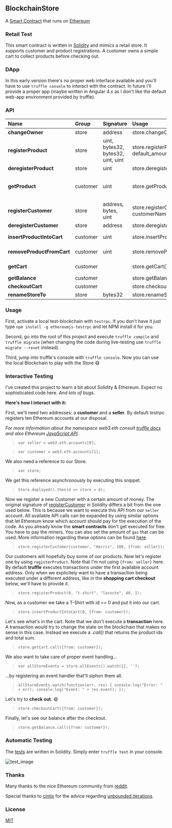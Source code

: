 ## BlockchainStore

A [Smart Contract](https://github.com/brakmic/BlockchainStore/blob/master/contracts/Store.sol) that runs on [Ethereum](https://www.ethereum.org/)

### Retail Test

This smart contract is written in [Solidity](https://solidity.readthedocs.io/en/develop/) and mimics a retail store. It supports customer and product registrations. A customer owns a simple cart to collect products before checking out.

### DApp

In this early version there's no proper web interface available and you'll have to use `truffle console` to interact with the contract. In future I'll provide a proper app (maybe written in Angular 4.x as I don't like the default web-app environment provided by truffle).

### API

| Name  | Group  | Signature  | Usage  | Returns |
|:-|:-|:-|:-|:---|
| **changeOwner**  | store  | address   | store.changeOwner(new_owner_address)  | **bool**  |
| **registerProduct**   | store  | uint, bytes32, bytes32, uint, uint   | store.registerProduct(id, name, description, price, default_amount)   | **bool** |
| **deregisterProduct**   | store   | uint   | store.deregisterProduct(productId)   | **bool**  |
| **getProduct**  | customer  | uint  | store.getProduct(productId)  | (**bytes32** *prod_name*, **bytes32** *prod_desc*, **uint** *prod_price*, **uint** *prod_default_amount*)  |
| **registerCustomer**  | store   | address, bytes, uint  | store.registerCustomer(customerAddress, customerName, customerBalance)  |  **bool**  |
| **deregisterCustomer**  | store   | address   | store.deregisterCustomer(customerAddress)  | **bool**   |
| **insertProductIntoCart**  | customer  | uint  | store.insertProductIntoCart(prodId)  | (**bool** *success*, **uint** *position_in_prod_mapping*)  |
| **removeProductFromCart**  | customer  | uint  | store.removeProductFromCart(prod_position_in_mapping)  | *fires an event on successful removal* |
| **getCart**  | customer  |   | store.getCart()  | (**uint[]** *productIds*, **uint** *completeSum*)  |
| **getBalance**  | customer  |   | store.getBalance()  | **uint** |
| **checkoutCart**  | customer  |   | store.checkoutCart()  | **bool**  |
| **renameStoreTo**  | store  | bytes32  | store.renameStoreTo(new_store_name)  | **bool**  |

### Usage

First, activate a local test-blockchain with `testrpc`. If you don't have it just type `npm install -g ethereumjs-testrpc` and let NPM install it for you.

Second, go into the root of this project and execute `truffle compile` and `truffle migrate` (when changing the code during live-testing use `truffle migrate --reset` instead).

Third, jump into truffle's console with `truffle console`. Now you can use the local Blockchain to play with the Store :smile:

### Interactive Testing

I've created this project to learn a bit about Solidity & Ethereum. Expect no sophisticated code here. *And lots of bugs.*

**Here's how I interact with it:**

First, we'll need two addresses: a **customer** and a **seller**. By default *testrpc* registers ten Ethereum accounts at our disposal.

*For more information about the namespace web3.eth consult [truffle docs](http://truffleframework.com/docs/) and also Ethereum [JavaScript API](https://github.com/ethereum/wiki/wiki/JavaScript-API).*

> `var seller = web3.eth.accounts[0];`

> `var customer = web3.eth.accounts[1];`

We also need a reference to our Store.

> `var store;`

We get this reference asynchronously by executing this snippet.

> `Store.deployed().then(d => store = d);`

Now we register a new Customer with a certain amount of money. The original signature of [registerCustomer](https://github.com/brakmic/BlockchainStore/blob/master/contracts/Store.sol#L168) in Solidity differs a bit from the one used below. This is because we want to execute this API from our `seller` account. All available API calls can be expanded by using similar options that let Ethereum know which account should pay for the execution of the code. As you already know the **smart contracts** don't get executed for free. You have to pay the miners. You can also set the amount of `gas` that can be used. More information regarding these options can be found [here](http://truffleframework.com/docs/getting_started/contracts).

> `store.registerCustomer(customer, "Harris", 100, {from: seller});`

Our customers will hopefully buy some of our products. Now let's register one by using `registerProduct`. Note that I'm not using `{from: seller}` here. By default **truffle** executes transactions under the first available account address. Only when we explicitely want to have a transaction being executed under a different address, like in the **shopping cart checkout** below, we'll have to provide it.

> `store.registerProduct(0, "t-shirt", "lacoste", 40, 1);`

Now, as a customer we take a T-Shirt with id == 0 and put it into our cart.

> `store.insertProductIntoCart(0, {from: customer});`

Let's see what's in the cart. Note that we don't execute a **transaction** here. A transaction would try to change the state on the blockchain that makes no sense in this case. Instead we execute a *.call()* that returns the product ids and total sum.

> `store.getCart.call({from: customer});`

We also want to take care of proper event handling...

> `var allStoreEvents = store.allEvents().watch({}, '');`

...by registering an event handler that'll siphon them all.

> `allStoreEvents.watch(function(err, res) { console.log("Error: " + err); console.log("Event: " + res.event); });`

Let's try to **check out**. :smile:

> `store.checkoutCart({from: customer});`

Finally, let's see our balance after the checkout.

> `store.getBalance.call({from: customer});`

### Automatic Testing

The [tests](https://github.com/brakmic/BlockchainStore/blob/master/test/TestStore.sol#L7) are written in Solidity. Simply enter `truffle test` in your console.

![test_image](https://picload.org/image/rpgcdppi/untitled.png)


### Thanks

Many thanks to the nice Ethereum community from [reddit](https://www.reddit.com/r/ethereum/comments/6ik0yb/learning_solidity_a_simple_storesmartcontract/).

Special thanks to [cintix](https://www.reddit.com/user/cintix) for the advice regarding [unbounded iterations](https://www.reddit.com/r/ethereum/comments/6ik0yb/learning_solidity_a_simple_storesmartcontract/dj70kww/).

### License

[MIT](https://github.com/brakmic/BlockchainStore/blob/master/LICENSE)
